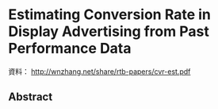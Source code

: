 # Estimating Conversion Rate in Display Advertising from Past Performance Data

資料： http://wnzhang.net/share/rtb-papers/cvr-est.pdf

## Abstract
